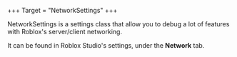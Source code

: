 +++
Target = "NetworkSettings"
+++

NetworkSettings is a settings class that allow you to debug a lot of features with Roblox's server/client networking.It can be found in Roblox Studio's settings, under the **Network** tab.